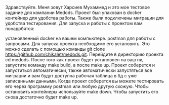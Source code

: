 Здравствуйте. Меня зовут Харсиев Мухаммед и это мое тестовое задание для компании Medods. Проект был упакован в docker контейнер для удобства работы. Также были подключены миграции для удобства тестирования. Для запуска и работы с проектом вам понадобятся:

установленный docker на вашем компьютере.
postman для работы с запросами.
Для запуска проекта необходимо его установить. 
Это можно сделать с помощью команды git clone https://github.com/chikalet/medods.git. Перейдите в директорию проекта cd medods. После того как проект будет установлен на ваш пк, запустите команду make build, а после make up. Проект соберется и запуститься автоматически, также автоматически запустяться все миграции и вам будут доступна рабочая таблица в бд с уже записанными данными. Когда проект соберется вы можете тестировать его через программу postman или любую другую схожую. Чтобы остановить контейнеры используйте make down. Чтобы запустить его снова достаточно будет make up.
